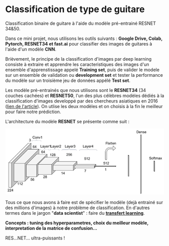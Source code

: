 # Classification de type de guitare
Classification binaire de guitare à l'aide du modèle pré-entrainé RESNET 34&amp;50.

Dans ce mini projet, nous utilisons les outils suivants : **Google Drive, Colab, Pytorch, RESNET34 et fast.ai** pour classifier des images de guitares à l'aide 
d'un modèle **CNN**.

Brièvement, le principe de la classification d'images par deep learning consiste à extraire et apprendre les caracteristiques des images d'un ensemble
d'apprenstissage appelé **Training set**, puis de valider le modele sur un  ensemble de validation ou **development set** et tester la performance du modèle sur un troisième jeu de données
appélé **Test set**.

Les modèle pré-entrainés que nous utilisons sont le **RESNET34** (34 couches cachées) et **RESNET50**, l'un des plus célèbres modèles dédiés à la classification d'images developpé par des chercheurs asiatiques en 2016 ([lien de l'article](https://arxiv.org/pdf/1512.03385.pdf)).
On utlise les deux modèles et on choisis à la fin le meilleur pour faire notre prédiction.

L'architecture du modèle **RESNET** se présente comme suit :

![RESNET](RESNET.png)

Tous ce que nous avons à faire est de spécifier le modèle (dejà entrainé sur des millions d'images) à notre problème de classification. En d'autres termes dans le jargon "**data scientist**" : faire du [**transfert learning**](https://machinelearningmastery.com/transfer-learning-for-deep-learning/).


**Concepts : tuning des hyperparametres, choix du meilleur modèle, interpretation  de la matrice de confusion...**


RES...NET... ultra-puissants ! 



